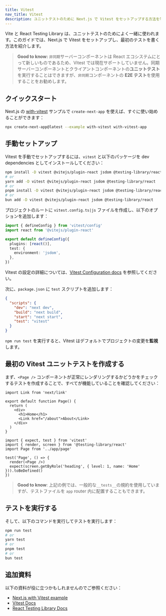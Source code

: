 ```yaml
---
title: Vitest
nav_title: Vitest
description: ユニットテストのために Next.js で Vitest をセットアップする方法を学びます。
---
```


Vite と React Testing Library は、ユニットテストのためによく一緒に使われます。このガイドでは、Next.js で Vitest をセットアップし、最初のテストを書く方法を紹介します。

> **Good to know:** `非同期`サーバーコンポーネントは React エコシステムにとって新しいものであるため、Vitest では現在サポートしていません。同期サーバーコンポーネントとクライアントコンポーネントの**ユニットテスト**を実行することはできますが、`非同期`コンポーネントの **E2E テスト**を使用することをお勧めします。

## クイックスタート

Next.js の [with-vitest](https://github.com/vercel/next.js/tree/canary/examples/with-vitest) サンプルで `create-next-app` を使えば、すぐに使い始めることができます：

```bash title="Terminal"
npx create-next-app@latest --example with-vitest with-vitest-app
```

## 手動セットアップ

Vitest を手動でセットアップするには、`vitest` と以下のパッケージを dev dependencies としてインストールしてください：

```bash title="Terminal"
npm install -D vitest @vitejs/plugin-react jsdom @testing-library/react
# or
yarn add -D vitest @vitejs/plugin-react jsdom @testing-library/react
# or
pnpm install -D vitest @vitejs/plugin-react jsdom @testing-library/react
# or
bun add -D vitest @vitejs/plugin-react jsdom @testing-library/react
```

プロジェクトのルートに `vitest.config.ts|js` ファイルを作成し、以下のオプションを追加します：

```ts title="vitest.config.ts"
import { defineConfig } from 'vitest/config'
import react from '@vitejs/plugin-react'

export default defineConfig({
  plugins: [react()],
  test: {
    environment: 'jsdom',
  },
})
```

Vitest の設定の詳細については、[Vitest Configuration docs](https://vitest.dev/config/#configuration) を参照してください。

次に、`package.json` に `test` スクリプトを追加します：

```json title="package.json"
{
  "scripts": {
    "dev": "next dev",
    "build": "next build",
    "start": "next start",
    "test": "vitest"
  }
}
```

`npm run test` を実行すると、Vitest はデフォルトでプロジェクトの変更を**監視**します。

## 最初の Vitest ユニットテストを作成する

まず、`<Page />` コンポーネントが正常にレンダリングするかどうかをチェックするテストを作成することで、すべてが機能していることを確認してください：

```tsx title="app/page.tsx"
import Link from 'next/link'

export default function Page() {
  return (
    <div>
      <h1>Home</h1>
      <Link href="/about">About</Link>
    </div>
  )
}
```

```tsx title="__tests__/page.test.tsx"
import { expect, test } from 'vitest'
import { render, screen } from '@testing-library/react'
import Page from '../app/page'

test('Page', () => {
  render(<Page />)
  expect(screen.getByRole('heading', { level: 1, name: 'Home' })).toBeDefined()
})
```

> **Good to know**: 上記の例では、一般的な`__tests__`の規約を使用していますが、テストファイルを `app` router 内に配置することもできます。

## テストを実行する

そして、以下のコマンドを実行してテストを実行します：

```bash title="Terminal"
npm run test
# or
yarn test
# or
pnpm test
# or
bun test
```

## 追加資料

以下の資料が役に立つかもしれませんのでご参照ください：

- [Next.js with Vitest example](https://github.com/vercel/next.js/tree/canary/examples/with-vitest)
- [Vitest Docs](https://vitest.dev/guide/)
- [React Testing Library Docs](https://testing-library.com/docs/react-testing-library/intro/)
